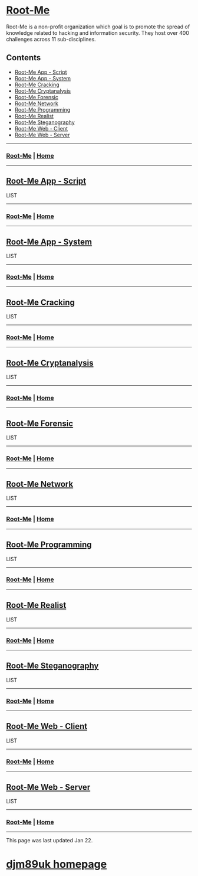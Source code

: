 # [Root-Me](./picoctf.md)

Root-Me is a non-profit organization which goal is to promote the spread of knowledge related to hacking and information security. They host over 400 challenges across 11 sub-disciplines.

## Contents
- [Root-Me App - Script](./rootme_ascr.md)
- [Root-Me App - System](./rootme_asys.md)
- [Root-Me Cracking](./rootme_crac.md)
- [Root-Me Cryptanalysis](./rootme_cryp.md)
- [Root-Me Forensic](./rootme_for.md)
- [Root-Me Network](./rootme_net.md)
- [Root-Me Programming](./rootme_prog.md)
- [Root-Me Realist](./rootme_real.md)
- [Root-Me Steganography](./rootme_steg.md)
- [Root-Me Web - Client](./rootme_wcli.md)
- [Root-Me Web - Server](./rootme_wser.md)

---

### [Root-Me](./rootme.md) | [Home](./index.md)

---

## [Root-Me App - Script](./rootme_ascr.md)

LIST

---

### [Root-Me](./rootme.md) | [Home](./index.md)

---

## [Root-Me App - System](./rootme_asys.md)

LIST

---

### [Root-Me](./rootme.md) | [Home](./index.md)

---

## [Root-Me Cracking](./rootme_crac.md)

LIST

---

### [Root-Me](./rootme.md) | [Home](./index.md)

---

## [Root-Me Cryptanalysis](./rootme_cryp.md)

LIST

---

### [Root-Me](./rootme.md) | [Home](./index.md)

---

## [Root-Me Forensic](./rootme_for.md)

LIST

---

### [Root-Me](./rootme.md) | [Home](./index.md)

---

## [Root-Me Network](./rootme_net.md)

LIST

---

### [Root-Me](./rootme.md) | [Home](./index.md)

---

## [Root-Me Programming](./rootme_prog.md)

LIST

---

### [Root-Me](./rootme.md) | [Home](./index.md)

---

## [Root-Me Realist](./rootme_real.md)

LIST

---

### [Root-Me](./rootme.md) | [Home](./index.md)

---

## [Root-Me Steganography](./rootme_steg.md)

LIST

---

### [Root-Me](./rootme.md) | [Home](./index.md)

---

## [Root-Me Web - Client](./rootme_wcli.md)

LIST

---

### [Root-Me](./rootme.md) | [Home](./index.md)

---

## [Root-Me Web - Server](./rootme_wser.md)

LIST

---

### [Root-Me](./rootme.md) | [Home](./index.md)

---

This page was last updated Jan 22.

# [djm89uk homepage](./index.md)
